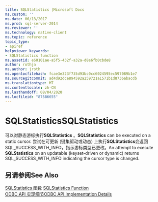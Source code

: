 ```yaml
---
title: SQLStatistics |Microsoft Docs
ms.custom: ''
ms.date: 06/13/2017
ms.prod: sql-server-2014
ms.reviewer: ''
ms.technology: native-client
ms.topic: reference
topic_type:
- apiref
helpviewer_keywords:
- SQLStatistics function
ms.assetid: e60101ae-a5f5-432f-a32a-d8e6fb0cbde8
author: rothja
ms.author: jroth
ms.openlocfilehash: fcae3e323f735d93bc0cc6024595ec597089b1e7
ms.sourcegitcommit: ad4d92dce894592a259721a1571b1d8736abacdb
ms.translationtype: MT
ms.contentlocale: zh-CN
ms.lasthandoff: 08/04/2020
ms.locfileid: "87586655"
---
```

# <a name="sqlstatistics"></a><span data-ttu-id="f09ad-102">SQLStatistics</span><span class="sxs-lookup"><span data-stu-id="f09ad-102">SQLStatistics</span></span>
  <span data-ttu-id="f09ad-103">可以对静态游标执行**SQLStatistics** 。</span><span class="sxs-lookup"><span data-stu-id="f09ad-103">**SQLStatistics** can be executed on a static cursor.</span></span> <span data-ttu-id="f09ad-104">尝试在可更新 (键集驱动或动态) 上执行**SQLStatistics**会返回 SQL_SUCCESS_WITH_INFO，指示游标类型已更改。</span><span class="sxs-lookup"><span data-stu-id="f09ad-104">An attempt to execute **SQLStatistics** on an updatable (keyset-driven or dynamic) returns SQL_SUCCESS_WITH_INFO indicating the cursor type is changed.</span></span>  
  
## <a name="see-also"></a><span data-ttu-id="f09ad-105">另请参阅</span><span class="sxs-lookup"><span data-stu-id="f09ad-105">See Also</span></span>  
 <span data-ttu-id="f09ad-106">[SQLStatistics 函数](https://go.microsoft.com/fwlink/?LinkId=59372) </span><span class="sxs-lookup"><span data-stu-id="f09ad-106">[SQLStatistics Function](https://go.microsoft.com/fwlink/?LinkId=59372) </span></span>  
 [<span data-ttu-id="f09ad-107">ODBC API 实现细节</span><span class="sxs-lookup"><span data-stu-id="f09ad-107">ODBC API Implementation Details</span></span>](odbc-api-implementation-details.md)  
  
  
